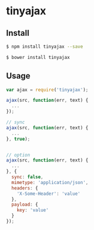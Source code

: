 # tinyajax

## Install

```sh
$ npm install tinyajax --save
```

```sh
$ bower install tinyajax
```

## Usage
```javascript
var ajax = require('tinyajax');

ajax(src, function(err, text) {
  ...
});

// sync
ajax(src, function(err, text) {
  ...
}, true);


// option
ajax(src, function(err, text) {
  ...
}, {
  sync: false,
  mimetype: 'application/json',
  headers: {
  	'X-Some-Header': 'value'
  },
  payload: {
    key: 'value'
  }
});
```